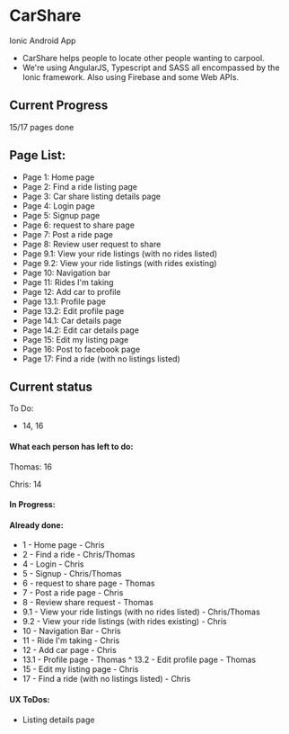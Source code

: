 # CarShare
Ionic Android App

* CarShare helps people to locate other people wanting to carpool.
* We're using AngularJS, Typescript and SASS all encompassed by the Ionic framework. Also using Firebase and some Web APIs.

## Current Progress

15/17 pages done

## Page List:

* Page 1: Home page
* Page 2: Find a ride listing page
* Page 3: Car share listing details page
* Page 4: Login page
* Page 5: Signup page
* Page 6: request to share page
* Page 7: Post a ride page
* Page 8: Review user request to share
* Page 9.1: View your ride listings (with no rides listed)
* Page 9.2: View your ride listings (with rides existing)
* Page 10: Navigation bar
* Page 11: Rides I'm taking
* Page 12: Add car to profile
* Page 13.1: Profile page
* Page 13.2: Edit profile page
* Page 14.1: Car details page
* Page 14.2: Edit car details page
* Page 15: Edit my listing page
* Page 16: Post to facebook page
* Page 17: Find a ride (with no listings listed)

## Current status

To Do:
* 14, 16

#### What each person has left to do:

Thomas: 16

Chris: 14

#### In Progress:

#### Already done:
* 1 - Home page - Chris
* 2 - Find a ride - Chris/Thomas
* 4 - Login - Chris
* 5 - Signup - Chris/Thomas
* 6 - request to share page - Thomas
* 7 - Post a ride page - Chris
* 8 - Review share request - Thomas
* 9.1 - View your ride listings (with no rides listed) - Chris/Thomas
* 9.2 - View your ride listings (with rides existing) - Chris
* 10 - Navigation Bar - Chris
* 11 - Ride I'm taking - Chris
* 12 - Add car page - Chris
* 13.1 - Profile page - Thomas
^ 13.2 - Edit profile page - Thomas
* 15 - Edit my listing page - Chris
* 17 - Find a ride (with no listings listed) - Chris

#### UX ToDos:
* Listing details page
